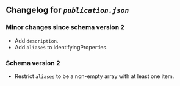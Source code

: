 ## Changelog for *`publication.json`*

### Minor changes since schema version 2

* Add `description`.
* Add `aliases` to identifyingProperties.

### Schema version 2

* Restrict `aliases` to be a non-empty array with at least one item.
